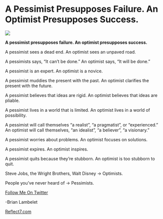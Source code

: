 <!--
id: 844311929
link: http://loudjet.com/a/a-pessimist-presupposes-failure-an-optimist
slug: a-pessimist-presupposes-failure-an-optimist
date: Thu Jul 22 2010 03:00:00 GMT-0500 (CDT)
publish: 2010-07-022
tags: 
-->


A Pessimist Presupposes Failure. An Optimist Presupposes Success.
=================================================================

![](http://media.tumblr.com/tumblr_l5zuo5zpSl1qzbc4f.jpg)

**A pessimist presupposes failure. An optimist presupposes success.**

A pessimist sees a dead end. An optimist sees an unpaved road.

A pessimists says, “It can’t be done.” An optimist says, “It will be
done.”

A pessimist is an expert. An optimist is a novice.

A pessimist muddies the present with the past. An optimist clarifies the
present with the future.

A pessimist believes that ideas are rigid. An optimist believes that
ideas are pliable.

A pessimist lives in a world that is limited. An optimist lives in a
world of possibility.

A pessimist will call themselves “a realist”, “a pragmatist”, or
“experienced.” An optimist will call themselves, “an idealist”, “a
believer”, “a visionary.”

A pessimist worries about problems. An optimist focuses on solutions.

A pessimist expires. An optimist inspires.

A pessimist quits because they’re stubborn. An optimist is too stubborn
to quit.

Steve Jobs, the Wright Brothers, Walt Disney -\> Optimists.

People you’ve never heard of -\> Pessimists.

[Follow Me On
Twitter](http://twitter.com/brianlambelet "Follow Brian Lambelet on Twitter")

-Brian Lambelet

[Reflect7.com](http://reflect7.com "reflect7.com")

